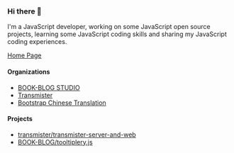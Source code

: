 ### Hi there 👋

I'm a JavaScript developer, working on some JavaScript open source projects, learning some JavaScript coding skills and sharing my JavaScript coding experiences.

[Home Page](https://mrwillcom.github.io/)

#### Organizations

- [BOOK-BLOG STUDIO](https://github.com/BOOK-BLOG)
- [Transmister](https://github.com/transmister)
- [Bootstrap Chinese Translation](https://github.com/bootstrap-chinese-translation)

#### Projects

- [transmister/transmister-server-and-web](https://github.com/transmister/transmister-server-and-web)
- [BOOK-BLOG/tooltiplery.js](https://github.com/BOOK-BLOG/tooltiplery.js)

<!--
**MrWillCom/MrWillCom** is a ✨ _special_ ✨ repository because its `README.md` (this file) appears on your GitHub profile.

Here are some ideas to get you started:

- 🔭 I’m currently working on ...
- 🌱 I’m currently learning ...
- 👯 I’m looking to collaborate on ...
- 🤔 I’m looking for help with ...
- 💬 Ask me about ...
- 📫 How to reach me: ...
- 😄 Pronouns: ...
- ⚡ Fun fact: ...
-->
